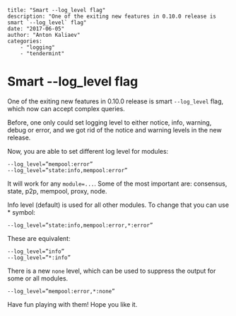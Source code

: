 ~~~
title: "Smart --log_level flag"
description: "One of the exiting new features in 0.10.0 release is smart `--log_level` flag"
date: "2017-06-05"
author: "Anton Kaliaev"
categories:
    - "logging"
    - "tendermint"
~~~

# Smart --log_level flag
One of the exiting new features in 0.10.0 release is smart `--log_level` flag,
which now can accept complex queries.

Before, one only could set logging level to either notice, info, warning, debug
or error, and we got rid of the notice and warning levels in the new release.

Now, you are able to set different log level for modules:

```
--log_level=”mempool:error”
--log_level=”state:info,mempool:error”
```

It will work for any `module=...`. Some of the most important are: consensus,
state, p2p, mempool, proxy, node.

Info level (default) is used for all other modules. To change that you
can use * symbol:

```
--log_level=”state:info,mempool:error,*:error”
```

These are equivalent:

```
--log_level=”info”
--log_level=”*:info”
```

There is a new `none` level, which can be used to suppress the output for some
or all modules.

```
--log_level=”mempool:error,*:none”
```

Have fun playing with them! Hope you like it.
